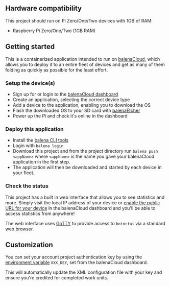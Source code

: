 ## Hardware compatibility
This project should run on Pi Zero/One/Two devices with 1GB of RAM:
* Raspberry Pi Zero/One/Two (1GB RAM)

## Getting started

This is a containerized application intended to run on [balenaCloud](https://www.balena.io/cloud/), which allows you to deploy it to an entire fleet of devices and get as many of them folding as quickly as possible for the least effort. 

### Setup the device(s)

* Sign up for or login to the [balenaCloud dashboard](https://dashboard.balena-cloud.com)
* Create an application, selecting the correct device type
* Add a device to the application, enabling you to download the OS
* Flash the downloaded OS to your SD card with [balenaEtcher](https://balena.io/etcher)
* Power up the Pi and check it's online in the dashboard

### Deploy this application

* Install the [balena CLI tools](https://github.com/balena-io/balena-cli/blob/master/INSTALL.md)
* Login with `balena login`
* Download this project and from the project directory run `balena push <appName>` where `<appName>` is the name you gave your balenaCloud application in the first step.
* The application will then be downloaded and started by each device in your fleet.

### Check the status

This project has a built in web interface that allows you to see statistics and more. Simply visit the local IP address of your device or [enable the public URL for your device](https://www.balena.io/docs/learn/manage/actions/#enable-public-device-url) in the balenaCloud dashboard and you'll be able to access statistics from anywhere!

The web interface uses [GoTTY](https://github.com/yudai/gotty) to provide access to `boinctui` via a standard web browser.

## Customization

You can set your account project authentication key by using the [environment variable](https://www.balena.io/docs/learn/manage/serv-vars/) `XXX_KEY`, set from the balenaCloud dashboard. 

This will automatically update the XML configuration file with your key and ensure you're credited for completed work units.
